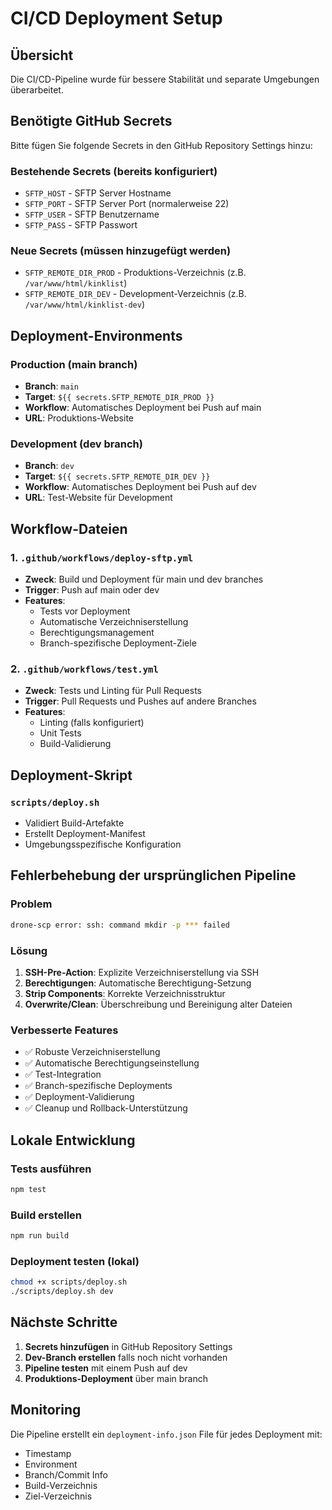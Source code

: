 # CI/CD Deployment Setup

## Übersicht

Die CI/CD-Pipeline wurde für bessere Stabilität und separate Umgebungen überarbeitet.

## Benötigte GitHub Secrets

Bitte fügen Sie folgende Secrets in den GitHub Repository Settings hinzu:

### Bestehende Secrets (bereits konfiguriert)

- `SFTP_HOST` - SFTP Server Hostname
- `SFTP_PORT` - SFTP Server Port (normalerweise 22)
- `SFTP_USER` - SFTP Benutzername
- `SFTP_PASS` - SFTP Passwort

### Neue Secrets (müssen hinzugefügt werden)

- `SFTP_REMOTE_DIR_PROD` - Produktions-Verzeichnis (z.B. `/var/www/html/kinklist`)
- `SFTP_REMOTE_DIR_DEV` - Development-Verzeichnis (z.B. `/var/www/html/kinklist-dev`)

## Deployment-Environments

### Production (main branch)

- **Branch**: `main`
- **Target**: `${{ secrets.SFTP_REMOTE_DIR_PROD }}`
- **Workflow**: Automatisches Deployment bei Push auf main
- **URL**: Produktions-Website

### Development (dev branch)

- **Branch**: `dev`
- **Target**: `${{ secrets.SFTP_REMOTE_DIR_DEV }}`
- **Workflow**: Automatisches Deployment bei Push auf dev
- **URL**: Test-Website für Development

## Workflow-Dateien

### 1. `.github/workflows/deploy-sftp.yml`

- **Zweck**: Build und Deployment für main und dev branches
- **Trigger**: Push auf main oder dev
- **Features**:
  - Tests vor Deployment
  - Automatische Verzeichniserstellung
  - Berechtigungsmanagement
  - Branch-spezifische Deployment-Ziele

### 2. `.github/workflows/test.yml`

- **Zweck**: Tests und Linting für Pull Requests
- **Trigger**: Pull Requests und Pushes auf andere Branches
- **Features**:
  - Linting (falls konfiguriert)
  - Unit Tests
  - Build-Validierung

## Deployment-Skript

### `scripts/deploy.sh`

- Validiert Build-Artefakte
- Erstellt Deployment-Manifest
- Umgebungsspezifische Konfiguration

## Fehlerbehebung der ursprünglichen Pipeline

### Problem

```bash
drone-scp error: ssh: command mkdir -p *** failed
```

### Lösung

1. **SSH-Pre-Action**: Explizite Verzeichniserstellung via SSH
2. **Berechtigungen**: Automatische Berechtigung-Setzung
3. **Strip Components**: Korrekte Verzeichnisstruktur
4. **Overwrite/Clean**: Überschreibung und Bereinigung alter Dateien

### Verbesserte Features

- ✅ Robuste Verzeichniserstellung
- ✅ Automatische Berechtigungseinstellung
- ✅ Test-Integration
- ✅ Branch-spezifische Deployments
- ✅ Deployment-Validierung
- ✅ Cleanup und Rollback-Unterstützung

## Lokale Entwicklung

### Tests ausführen

```bash
npm test
```

### Build erstellen

```bash
npm run build
```

### Deployment testen (lokal)

```bash
chmod +x scripts/deploy.sh
./scripts/deploy.sh dev
```

## Nächste Schritte

1. **Secrets hinzufügen** in GitHub Repository Settings
2. **Dev-Branch erstellen** falls noch nicht vorhanden
3. **Pipeline testen** mit einem Push auf dev
4. **Produktions-Deployment** über main branch

## Monitoring

Die Pipeline erstellt ein `deployment-info.json` File für jedes Deployment mit:

- Timestamp
- Environment
- Branch/Commit Info
- Build-Verzeichnis
- Ziel-Verzeichnis
